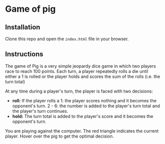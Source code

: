 # Game of pig

## Installation

Clone this repo and open the `index.html` file in your browser.

## Instructions

The game of Pig is a very simple jeopardy dice game in which two players race to reach 100 points. Each turn, a player repeatedly rolls a die until either a 1 is rolled or the player holds and scores the sum of the rolls (i.e. the turn total)

At any time during a player's turn, the player is faced with two decisions:

- **roll:** If the player rolls a
  1: the player scores nothing and it becomes the opponent's turn.
  2 - 6: the number is added to the player's turn total and the player's turn continues.
- **hold:** The turn total is added to the player's score and it becomes the opponent's turn.

You are playing against the computer. The red triangle indicates the current player. Hover over the pig to get the optimal decision.
